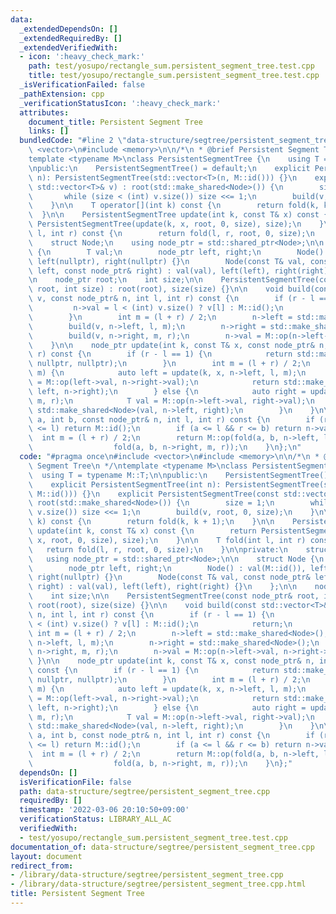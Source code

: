 ```yaml
---
data:
  _extendedDependsOn: []
  _extendedRequiredBy: []
  _extendedVerifiedWith:
  - icon: ':heavy_check_mark:'
    path: test/yosupo/rectangle_sum.persistent_segment_tree.test.cpp
    title: test/yosupo/rectangle_sum.persistent_segment_tree.test.cpp
  _isVerificationFailed: false
  _pathExtension: cpp
  _verificationStatusIcon: ':heavy_check_mark:'
  attributes:
    document_title: Persistent Segment Tree
    links: []
  bundledCode: "#line 2 \"data-structure/segtree/persistent_segment_tree.cpp\"\n#include\
    \ <vector>\n#include <memory>\n\n/*\n * @brief Persistent Segment Tree\n */\n\
    template <typename M>\nclass PersistentSegmentTree {\n    using T = typename M::T;\n\
    \npublic:\n    PersistentSegmentTree() = default;\n    explicit PersistentSegmentTree(int\
    \ n): PersistentSegmentTree(std::vector<T>(n, M::id())) {}\n    explicit PersistentSegmentTree(const\
    \ std::vector<T>& v) : root(std::make_shared<Node>()) {\n        size = 1;\n \
    \       while (size < (int) v.size()) size <<= 1;\n        build(v, root, 0, size);\n\
    \    }\n\n    T operator[](int k) const {\n        return fold(k, k + 1);\n  \
    \  }\n\n    PersistentSegmentTree update(int k, const T& x) const {\n        return\
    \ PersistentSegmentTree(update(k, x, root, 0, size), size);\n    }\n\n    T fold(int\
    \ l, int r) const {\n        return fold(l, r, root, 0, size);\n    }\n\nprivate:\n\
    \    struct Node;\n    using node_ptr = std::shared_ptr<Node>;\n\n    struct Node\
    \ {\n        T val;\n        node_ptr left, right;\n        Node() : val(M::id()),\
    \ left(nullptr), right(nullptr) {}\n        Node(const T& val, const node_ptr&\
    \ left, const node_ptr& right) : val(val), left(left), right(right) {}\n    };\n\
    \n    node_ptr root;\n    int size;\n\n    PersistentSegmentTree(const node_ptr&\
    \ root, int size) : root(root), size(size) {}\n\n    void build(const std::vector<T>&\
    \ v, const node_ptr& n, int l, int r) const {\n        if (r - l == 1) {\n   \
    \         n->val = l < (int) v.size() ? v[l] : M::id();\n            return;\n\
    \        }\n        int m = (l + r) / 2;\n        n->left = std::make_shared<Node>();\n\
    \        build(v, n->left, l, m);\n        n->right = std::make_shared<Node>();\n\
    \        build(v, n->right, m, r);\n        n->val = M::op(n->left->val, n->right->val);\n\
    \    }\n\n    node_ptr update(int k, const T& x, const node_ptr& n, int l, int\
    \ r) const {\n        if (r - l == 1) {\n            return std::make_shared<Node>(x,\
    \ nullptr, nullptr);\n        }\n        int m = (l + r) / 2;\n        if (k <\
    \ m) {\n            auto left = update(k, x, n->left, l, m);\n            T val\
    \ = M::op(left->val, n->right->val);\n            return std::make_shared<Node>(val,\
    \ left, n->right);\n        } else {\n            auto right = update(k, x, n->right,\
    \ m, r);\n            T val = M::op(n->left->val, right->val);\n            return\
    \ std::make_shared<Node>(val, n->left, right);\n        }\n    }\n\n    T fold(int\
    \ a, int b, const node_ptr& n, int l, int r) const {\n        if (r <= a || b\
    \ <= l) return M::id();\n        if (a <= l && r <= b) return n->val;\n      \
    \  int m = (l + r) / 2;\n        return M::op(fold(a, b, n->left, l, m),\n   \
    \                  fold(a, b, n->right, m, r));\n    }\n};\n"
  code: "#pragma once\n#include <vector>\n#include <memory>\n\n/*\n * @brief Persistent\
    \ Segment Tree\n */\ntemplate <typename M>\nclass PersistentSegmentTree {\n  \
    \  using T = typename M::T;\n\npublic:\n    PersistentSegmentTree() = default;\n\
    \    explicit PersistentSegmentTree(int n): PersistentSegmentTree(std::vector<T>(n,\
    \ M::id())) {}\n    explicit PersistentSegmentTree(const std::vector<T>& v) :\
    \ root(std::make_shared<Node>()) {\n        size = 1;\n        while (size < (int)\
    \ v.size()) size <<= 1;\n        build(v, root, 0, size);\n    }\n\n    T operator[](int\
    \ k) const {\n        return fold(k, k + 1);\n    }\n\n    PersistentSegmentTree\
    \ update(int k, const T& x) const {\n        return PersistentSegmentTree(update(k,\
    \ x, root, 0, size), size);\n    }\n\n    T fold(int l, int r) const {\n     \
    \   return fold(l, r, root, 0, size);\n    }\n\nprivate:\n    struct Node;\n \
    \   using node_ptr = std::shared_ptr<Node>;\n\n    struct Node {\n        T val;\n\
    \        node_ptr left, right;\n        Node() : val(M::id()), left(nullptr),\
    \ right(nullptr) {}\n        Node(const T& val, const node_ptr& left, const node_ptr&\
    \ right) : val(val), left(left), right(right) {}\n    };\n\n    node_ptr root;\n\
    \    int size;\n\n    PersistentSegmentTree(const node_ptr& root, int size) :\
    \ root(root), size(size) {}\n\n    void build(const std::vector<T>& v, const node_ptr&\
    \ n, int l, int r) const {\n        if (r - l == 1) {\n            n->val = l\
    \ < (int) v.size() ? v[l] : M::id();\n            return;\n        }\n       \
    \ int m = (l + r) / 2;\n        n->left = std::make_shared<Node>();\n        build(v,\
    \ n->left, l, m);\n        n->right = std::make_shared<Node>();\n        build(v,\
    \ n->right, m, r);\n        n->val = M::op(n->left->val, n->right->val);\n   \
    \ }\n\n    node_ptr update(int k, const T& x, const node_ptr& n, int l, int r)\
    \ const {\n        if (r - l == 1) {\n            return std::make_shared<Node>(x,\
    \ nullptr, nullptr);\n        }\n        int m = (l + r) / 2;\n        if (k <\
    \ m) {\n            auto left = update(k, x, n->left, l, m);\n            T val\
    \ = M::op(left->val, n->right->val);\n            return std::make_shared<Node>(val,\
    \ left, n->right);\n        } else {\n            auto right = update(k, x, n->right,\
    \ m, r);\n            T val = M::op(n->left->val, right->val);\n            return\
    \ std::make_shared<Node>(val, n->left, right);\n        }\n    }\n\n    T fold(int\
    \ a, int b, const node_ptr& n, int l, int r) const {\n        if (r <= a || b\
    \ <= l) return M::id();\n        if (a <= l && r <= b) return n->val;\n      \
    \  int m = (l + r) / 2;\n        return M::op(fold(a, b, n->left, l, m),\n   \
    \                  fold(a, b, n->right, m, r));\n    }\n};"
  dependsOn: []
  isVerificationFile: false
  path: data-structure/segtree/persistent_segment_tree.cpp
  requiredBy: []
  timestamp: '2022-03-06 20:10:50+09:00'
  verificationStatus: LIBRARY_ALL_AC
  verifiedWith:
  - test/yosupo/rectangle_sum.persistent_segment_tree.test.cpp
documentation_of: data-structure/segtree/persistent_segment_tree.cpp
layout: document
redirect_from:
- /library/data-structure/segtree/persistent_segment_tree.cpp
- /library/data-structure/segtree/persistent_segment_tree.cpp.html
title: Persistent Segment Tree
---
```


